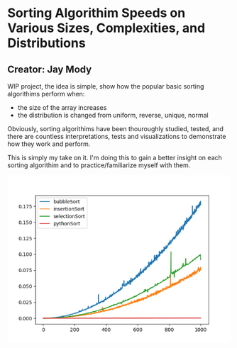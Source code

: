 # Sorting Algorithim Speeds on Various Sizes, Complexities, and Distributions
## Creator: Jay Mody

WIP project, the idea is simple, show how the popular basic sorting algorithims perform when:
- the size of the array increases
- the distribution is changed from uniform, reverse, unique, normal

Obviously, sorting algorithims have been thouroughly studied, tested, and there are countless interpretations, tests and visualizations to demonstrate how they work and perform. 

This is simply my take on it. I'm doing this to gain a better insight on each sorting algorithim and to practice/familiarize myself with them.

![result](/fig.png)
